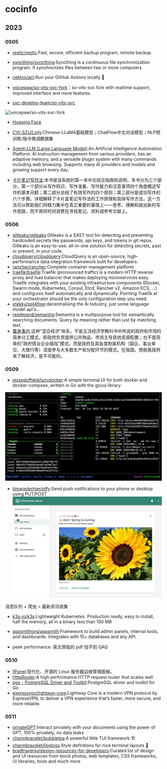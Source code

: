 # cocinfo

## 2023

### 0505

- [restic/restic](https://github.com/restic/restic):Fast, secure, efficient backup program, remote backup.
- [syncthing/syncthing](https://github.com/syncthing/syncthing):Syncthing is a continuous file synchronization program. It synchronizes files between two or more computers
- [nektos/act](https://github.com/nektos/act):Run your GitHub Actions locally 🚀

- [voicepaw/so-vits-svc-fork](https://github.com/voicepaw/so-vits-svc-fork)：so-vits-svc fork with realtime support, improved interface and more features.
- [svc-develop-team/so-vits-svc](https://github.com/svc-develop-team/so-vits-svc)

![voicepaw/so-vits-svc-fork](./images/2023-05-05-11-13-49.png)

- [Hugging Face](https://huggingface.co/models?search=so-vits-svc)

- [CVI-SZU/Linly](https://github.com/CVI-SZU/Linly):Chinese-LLaMA基础模型；ChatFlow中文对话模型；NLP预训练/指令微调数据集
- [Agent-LLM (Large Language Model)](https://github.com/Josh-XT/Agent-LLM):An Artificial Intelligence Automation Platform. AI Instruction management from various providers, has an adaptive memory, and a versatile plugin system with many commands including web browsing. Supports many AI providers and models and growing support every day.

- [卡片笔记写作法](https://book.douban.com/subject/35503571/):本书是该系统的第一本中文综合指南和说明，本书分为三个部分，第一个部分从写作知识、写作准备、写作能力和注意事项四个角度概述写作的基本问题；第二部分总结了有效写作的四个原则；第三部分是成功写作的六个步骤。详细解释了卡片盒笔记写作法的工作原理和具体写作方法，这一方法可以帮助我们将精力集中在真正重要的事情上——思考、理解和提出新的写作思路，而不用将时间浪费在寻找笔记、资料或参考文献上。

### 0506

- [gitleaks/gitleaks](https://github.com/gitleaks/gitleaks):Gitleaks is a SAST tool for detecting and preventing hardcoded secrets like passwords, api keys, and tokens in git repos. Gitleaks is an easy-to-use, all-in-one solution for detecting secrets, past or present, in your code.
- [cloudquery/cloudquery](https://github.com/cloudquery/cloudquery):CloudQuery is an open-source, high-performance data integration framework built for developers.
- [rancher/rancher](https://github.com/rancher/rancher):Complete container management platform
- [traefik/traefik](https://github.com/traefik/traefik):Traefik (pronounced traffic) is a modern HTTP reverse proxy and load balancer that makes deploying microservices easy. Traefik integrates with your existing infrastructure components (Docker, Swarm mode, Kubernetes, Consul, Etcd, Rancher v2, Amazon ECS, ...) and configures itself automatically and dynamically. Pointing Traefik at your orchestrator should be the only configuration step you need.
- [xtekky/gpt4free](https://github.com/xtekky/gpt4free):decentralising the Ai Industry, just some language model api's...
- [reedmand/semantra](https://github.com/freedmand/semantra):Semantra is a multipurpose tool for semantically searching documents. Query by meaning rather than just by matching text.
- [置身事内](https://book.douban.com/subject/35546622/):这种“混合经济”体系，不是主流经济学教科书中所说的政府和市场的简单分工模式，即政府负责提供公共物品、市场主导其他资源配置；也不是简单的“政府搭台企业唱戏”模式。而是政府及其各类附属机构（国企、事业单位、大银行等）深度参与大多数生产和分配环节的模式。在我国，想脱离政府来了解经济，是不可能的。

### 0509

- [jesseduffield/lazydocker](https://github.com/jesseduffield/lazydocker):A simple terminal UI for both docker and docker-compose, written in Go with the gocui library.

![lazydocker](./images/2023-05-09-07-26-17.png)

- [binwiederhier/ntfy](https://github.com/binwiederhier/ntfy):Send push notifications to your phone or desktop using PUT/POST
![ntfy](./images/2023-05-09-07-39-02.png)

消息队列 + 爬虫 = 最新资讯收集

- [k3s-io/k3s](https://github.com/k3s-io/k3s):Lightweight Kubernetes. Production ready, easy to install, half the memory, all in a binary less than 100 MB
- [appsmithorg/appsmith](https://github.com/appsmithorg/appsmith):Framework to build admin panels, internal tools, and dashboards. Integrates with 15+ databases and any API.

- peek performance: 英文原版的 pdf 找不到 QAQ

### 0510

- [1Panel](https://github.com/1Panel-dev/1Panel):现代化、开源的 Linux 服务器运维管理面板。
- [HttpRouter](https://github.com/julienschmidt/httprouter):A high performance HTTP request router that scales well
- [pgx - PostgreSQL Driver and Toolkit](https://github.com/jackc/pgx):PostgreSQL driver and toolkit for Go
- [expressvpn/lightway-core](https://github.com/expressvpn/lightway-core):Lightway Core is a modern VPN protocol by ExpressVPN, to deliver a VPN experience that’s faster, more secure, and more reliable.

### 0511

- [privateGPT](https://github.com/imartinez/privateGPT):Interact privately with your documents using the power of GPT, 100% privately, no data leaks
- [charmbracelet/bubbletea](https://github.com/charmbracelet/bubbletea):A powerful little TUI framework 🏗
- [charmbracelet/lipgloss](https://github.com/charmbracelet/lipgloss):Style definitions for nice terminal layouts 👄
- [bradtraversy/design-resources-for-developers](https://github.com/bradtraversy/design-resources-for-developers):Curated list of design and UI resources from stock photos, web templates, CSS frameworks, UI libraries, tools and much more
